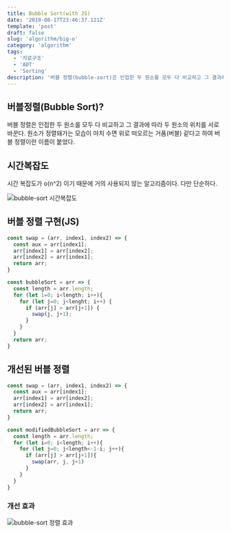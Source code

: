 ```yaml
---
title: Bubble Sort(with JS) 
date: '2019-08-17T23:46:37.121Z'
template: 'post'
draft: false
slug: 'algorithm/big-o'
category: 'algorithm'
tags:
  - '자료구조'
  - 'ADT'
  - 'Sorting'
description: '버블 정렬(bubble-sort)은 인접한 두 원소를 모두 다 비교하고 그 결과에 따라 두 원소의 위치를 서로 바꾼다. 원소가 정렬돼가는 모습이 마치 수면 위로 떠오르는 거품(버블) 같다고 하여 버블 정렬이란 이름이 붙었다.'
---
```


## 버블정렬(Bubble Sort)?

버블 정렬은 인접한 두 원소를 모두 다 비교하고 그 결과에 따라 두 원소의 위치를 서로 바꾼다. 원소가 정렬돼가는 모습이 마치 수면 위로 떠오르는 거품(버블) 같다고 하여 버블 정렬이란 이름이 붙었다. 

## 시간복잡도

시간 복잡도가 o(n^2) 이기 때문에 거의 사용되지 않는 알고리즘이다. 다만 단순하다.

![bubble-sort 시간복잡도](https://user-images.githubusercontent.com/35516239/63222527-3d7fca00-c1e4-11e9-8cbb-7e17ffeeff83.png)

## 버블 정렬 구현(JS)

```js
const swap = (arr, index1, index2) => {
  const aux = arr[index1];
  arr[index1] = arr[index2];
  arr[index2] = arr[index1];
  return arr;
}

const bubbleSort = arr => {
  const length = arr.length;
  for (let 1=0; i<length; i++){
    for (let j=0; j<lenght; i++) {
      if (arr[j] > arr[j+1]) {
        swap(j, j+1);
      }
    }
  }
  return arr;
} 
```

## 개선된 버블 정렬

```js
const swap = (arr, index1, index2) => {
  const aux = arr[index1];
  arr[index1] = arr[index2];
  arr[index2] = arr[index1];
  return arr;
}

const modifiedBubbleSort = arr => {
  const length = arr.length;
  for (let i=0; i<length; i++){
    for (let j=0; j<length<-1-i; j++){
      if (arr[j] > arr[j+1]){
        swap(arr, j, j+1)
      }
    }
  }
}
```

### 개선 효과

![bubble-sort 정렬 효과](https://user-images.githubusercontent.com/35516239/63222497-c6e2cc80-c1e3-11e9-9413-8163655bdffb.png)